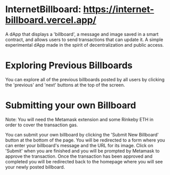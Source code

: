 # InternetBillboard: https://internet-billboard.vercel.app/
A dApp that displays a 'billboard', a message and image saved in a smart contract, and allows users to send transactions that can update it. A simple experimental dApp made in the spirit of decentralization and public access.

# Exploring Previous Billboards
You can explore all of the previous billboards posted by all users by clicking the 'previous' and 'next' buttons at the top of the screen.

# Submitting your own Billboard
Note: You will need the Metamask extension and some Rinkeby ETH in order to cover the transaction gas.

You can submit your own billboard by clicking the 'Submit New Billboard' button at the bottom of the page. You will be redirected to a form where you can enter your billboard's message and the URL for its image. Click on 'Submit' when you are finished and you will be prompted by Metamask to approve the transaction. Once the transaction has been approved and completed you will be redirected back to the homepage where you will see your newly posted billboard.
